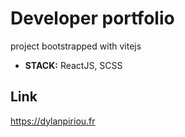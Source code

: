 # Developer portfolio

project bootstrapped with vitejs

- **STACK:** ReactJS, SCSS

## Link

https://dylanpiriou.fr
